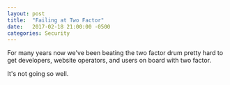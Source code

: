 ```yaml
---
layout: post
title:  "Failing at Two Factor"
date:   2017-02-18 21:00:00 -0500
categories: Security
---
```


For many years now we've been beating the two factor drum pretty hard to get
developers, website operators, and users on board with two factor.

It's not going so well.



